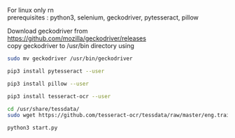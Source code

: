 For linux only rn \
prerequisites : python3, selenium, geckodriver, pytesseract, pillow

Download geckodriver from https://github.com/mozilla/geckodriver/releases \
copy geckodriver to /usr/bin directory using
```sh
sudo mv geckodriver /usr/bin/geckodriver
```
```sh
pip3 install pytesseract --user
```
```sh
pip3 install pillow --user
```
```sh
pip3 install tesseract-ocr --user
```
```sh
cd /usr/share/tessdata/
sudo wget https://github.com/tesseract-ocr/tessdata/raw/master/eng.traineddata
```
```sh
python3 start.py
```
